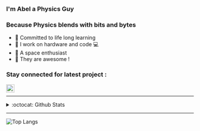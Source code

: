 ### I'm Abel a Physics Guy

### Because Physics blends with bits and bytes

- 🍭 Committed to life long learning
- 🗽 I work on hardware and code 💻
- 🚀 A space enthusiast 
- 🎹 They are awesome !


### Stay connected for latest project :

[<img align="left" alt="Abel | LinkedIn" width="22px" src="https://cdn.jsdelivr.net/npm/simple-icons@v3/icons/linkedin.svg" />][linkedin]

<br />

--- 

<details>
  <summary>:octocat: Github Stats</summary>

  <img align="left" alt="CasCard Github Stats" src="https://github-readme-stats.codestackr.vercel.app/api?username=CasCard&show_icons=true&theme=dracula&count_private=true" />

</details>

---

![Top Langs](https://github-readme-stats.vercel.app/api/top-langs/?username=CasCard&layout=compact)

[website]: https://innovaim.in
[linkedin]: https://linkedin.com/in/abelcdixon